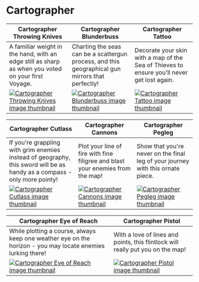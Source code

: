 # Cartographer

| Cartographer Throwing Knives | Cartographer Blunderbuss | Cartographer Tattoo |
| ---------------------------- | ------------------------ | ------------------- |
| A familiar weight in the hand, with an edge still as sharp as when you voted on your first Voyage. | Charting the seas can be a scattergun process, and this geographical gun mirrors that perfectly! | Decorate your skin with a map of the Sea of Thieves to ensure you'll never get lost again. |
| [![Cartographer Throwing Knives image thumbnail](https://seaofthieves.wiki.gg/images/b/b2/Cartographer_Throwing_Knives.png)](https://seaofthieves.wiki.gg/wiki/Cartographer_Throwing_Knives) | [![Cartographer Blunderbuss image thumbnail](https://seaofthieves.wiki.gg/images/2/22/Cartographer_Blunderbuss.png)](https://seaofthieves.wiki.gg/wiki/Cartographer_Blunderbuss) | [![Cartographer Tattoo image thumbnail](https://seaofthieves.wiki.gg/images/d/db/Cartographer_Tattoo.png)](https://seaofthieves.wiki.gg/wiki/Cartographer_Tattoo) |

| Cartographer Cutlass | Cartographer Cannons | Cartographer Pegleg |
| -------------------- | -------------------- | ------------------- |
| If you're grappling with grim enemies instead of geography, this sword will be as handy as a compass - only more pointy! | Plot your line of fire with fine filigree and blast your enemies from the map! | Show that you're never on the final leg of your journey with this ornate piece. |
| [![Cartographer Cutlass image thumbnail](https://seaofthieves.wiki.gg/images/d/d2/Cartographer_Cutlass.png)](https://seaofthieves.wiki.gg/wiki/Cartographer_Cutlass) | [![Cartographer Cannons image thumbnail](https://seaofthieves.wiki.gg/images/b/bd/Cartographer_Cannons.png)](https://seaofthieves.wiki.gg/wiki/Cartographer_Cannons) | [![Cartographer Pegleg image thumbnail](https://seaofthieves.wiki.gg/images/7/73/Cartographer_Pegleg.png)](https://seaofthieves.wiki.gg/wiki/Cartographer_Pegleg) |

| Cartographer Eye of Reach | Cartographer Pistol |
| ------------------------- | ------------------- |
| While plotting a course, always keep one weather eye on the horizon - you may locate enemies lurking there! | With a love of lines and points, this flintlock will really put you on the map! |
| [![Cartographer Eye of Reach image thumbnail](https://seaofthieves.wiki.gg/images/a/ad/Cartographer_Eye_of_Reach.png)](https://seaofthieves.wiki.gg/wiki/Cartographer_Eye_of_Reach) | [![Cartographer Pistol image thumbnail](https://seaofthieves.wiki.gg/images/b/b3/Cartographer_Pistol.png)](https://seaofthieves.wiki.gg/wiki/Cartographer_Pistol) |
